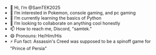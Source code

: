 - 👋 Hi, I’m @SamTEK2025
- 👀 I’m interested in Pokemon, console gaming, and pc gaming
- 🌱 I’m currently learning the basics of Python
- 💞️ I’m looking to collaborate on anything cool honestly
- 📫 How to reach me, Discord, "samtek."
- 😄 Pronouns: He/Him/His
- ⚡ Fun fact: Assassin's Creed was supposed to be a spinoff game for "Prince of Persia"

<!---
SamTEK2025/SamTEK2025 is a ✨ special ✨ repository because its `README.md` (this file) appears on your GitHub profile.
You can click the Preview link to take a look at your changes.
--->

